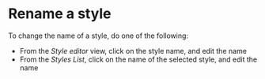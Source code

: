 
# Rename a style

To change the name of a style, do one of the following:

- From the _Style editor_ view, click on the style name, and edit the name
- From the _Styles List_, click on the name of the selected style, and edit the name

